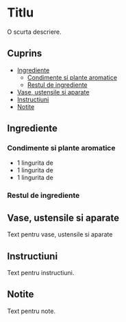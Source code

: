 <!-- omit in toc -->
# Titlu

O scurta descriere.

<!-- omit in toc -->
## Cuprins

- [Ingrediente](#ingrediente)
  - [Condimente si plante aromatice](#condimente-si-plante-aromatice)
  - [Restul de ingrediente](#restul-de-ingrediente)
- [Vase, ustensile si aparate](#vase-ustensile-si-aparate)
- [Instructiuni](#instructiuni)
- [Notite](#notite)

## Ingrediente

### Condimente si plante aromatice

- 1 lingurita de
- 1 lingurita de
- 1 lingurita de

### Restul de ingrediente

## Vase, ustensile si aparate

Text pentru vase, ustensile si aparate

## Instructiuni

Text pentru instructiuni.

## Notite

Text pentru note.
